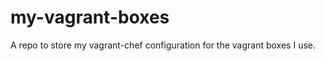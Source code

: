 my-vagrant-boxes
================

A repo to store my vagrant-chef configuration for the vagrant boxes I use.
